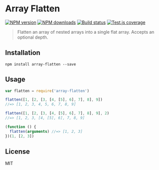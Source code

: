 # Array Flatten

[![NPM version][npm-image]][npm-url]
[![NPM downloads][downloads-image]][downloads-url]
[![Build status][travis-image]][travis-url]
[![Test.js coverage][coveralls-image]][coveralls-url]

> Flatten an array of nested arrays into a single flat array. Accepts an optional depth.

## Installation

```
npm install array-flatten --save
```

## Usage

```javascript
var flatten = require('array-flatten')

flatten([1, [2, [3, [4, [5], 6], 7], 8], 9])
//=> [1, 2, 3, 4, 5, 6, 7, 8, 9]

flatten([1, [2, [3, [4, [5], 6], 7], 8], 9], 2)
//=> [1, 2, 3, [4, [5], 6], 7, 8, 9]

(function () {
  flatten(arguments) //=> [1, 2, 3]
})(1, [2, 3])
```

## License

MIT

[npm-image]: https://img.shields.io/npm/v/array-flatten.svg?style=flat
[npm-url]: https://npmjs.org/package/array-flatten
[downloads-image]: https://img.shields.io/npm/dm/array-flatten.svg?style=flat
[downloads-url]: https://npmjs.org/package/array-flatten
[travis-image]: https://img.shields.io/travis/blakeembrey/array-flatten.svg?style=flat
[travis-url]: https://travis-ci.org/blakeembrey/array-flatten
[coveralls-image]: https://img.shields.io/coveralls/blakeembrey/array-flatten.svg?style=flat
[coveralls-url]: https://coveralls.io/r/blakeembrey/array-flatten?branch=master
